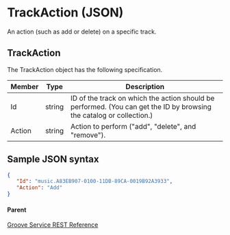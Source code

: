 # TrackAction (JSON)        
An action (such as add or delete) on a specific track.

## TrackAction
The TrackAction object has the following specification.

| **Member** | **Type** | **Description**                                                                                                      |
|------------|----------|----------------------------------------------------------------------------------------------------------------------|
| Id         | string   | ID of the track on which the action should be performed. (You can get the ID by browsing the catalog or collection.) |
| Action     | string   | Action to perform ("add", "delete", and "remove").                                                                   |

## Sample JSON syntax
```json
{
   "Id": "music.A83EB907-0100-11DB-89CA-0019B92A3933",
   "Action": "Add"
}
```

#### Parent  
[Groove Service REST Reference](Groove-Service-REST-Reference.md)
